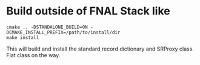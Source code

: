 # Build outside of FNAL Stack like

```mkdir build; cd build
cmake .. -DSTANDALONE_BUILD=ON -DCMAKE_INSTALL_PREFIX=/path/to/install/dir
make install
```

This will build and install the standard record dictionary and SRProxy class. Flat class on the way.